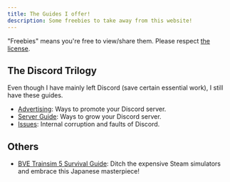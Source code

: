 ```yaml
---
title: The Guides I offer!
description: Some freebies to take away from this website!
---
```


"Freebies" means you're free to view/share them. Please respect [the license](./license.html).

## The Discord Trilogy

Even though I have mainly left Discord (save certain essential work), I still have these guides.

* [Advertising](./advertising.html): Ways to promote your Discord server.
* [Server Guide](./discord-server-guide.html): Ways to grow your Discord server.
* [Issues](./discord-issues.html): Internal corruption and faults of Discord.

## Others

* [BVE Trainsim 5 Survival Guide](./bve.html): Ditch the expensive Steam simulators and embrace this Japanese masterpiece!
